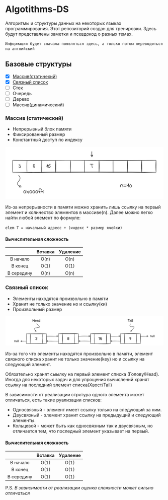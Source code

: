 # Algotithms-DS

Алгоритмы и структуры данных на некоторых языках программирования. Этот репозиторий создан для тренировки. Здесь будут представлены заметки и псевдокод о разных темах.

    Информация будет сначала появляться здесь, а только потом переводиться на английский

## Базовые структуры

* [x] [Массив(статичекий)](#array)
* [x] [Связный список](#linked-list)
* [ ] Стек
* [ ] Очередь
* [ ] Дерево
* [ ] Массив(динамический)

### Массив (статический)<a name="array"></a>

* Непрерывный блок памяти
* Фиксированный размер
* Константный доступ по индексу

![array image](array-static.png)

Из-за непрерывности в памяти можно хранить лишь ссылку на первый элемент и количество элементов в массиве(n). Далее можно легко найти любой элемент по формуле:

`
elem T = начальный адресс + (индекс * размер ячейки)
`

#### Вычислительная сложность

|            | Вставка | Удаление |
| :--------: | :-----: | :------: |
|  В начало  |  O(n)   |   O(n)   |
|  В конец   |  O(1)   |   O(1)   |
| В середину |  O(n)   |   O(n)   |

### Связный список<a name="linked-list"></a>

* Элементы находятся произвольно в памяти
* Хранит не только значение но и ссылку(ки)
* Произвольный размер

![linked list image](linked-list.png)

Из-за того что элементы находятся произвольно в памяти, элемент связного списка хранит не только значение(key) но и ссылку на следующий элемент.

Обязательно хранят сыылку на первый элемент списка (Голову/Head). Иногда для некоторых задач и для упрощения вычислений хранят ссылку на последний элемент списка(Хвост/Tail)

В зависимости от реализации стрктура одного элемента может отличаться, есть такие руализации списков:

* Односвязный - элемент имеет ссылку только на следующий за ним.
* Двусвязный - элемент хранит ссылку на предыдущий и следующий элементы.
* Кольцевой - может быть как односвязным так и двусвязным, но отличается тем, что последный элемент указывает на первый.

#### Вычислительная сложность

|            | Вставка | Удаление |
| :--------: | :-----: | :------: |
|  В начало  |  O(1)   |   O(1)   |
|  В конец   |  O(1)   |   O(1)   |
| В середину |  O(1)   |   O(1)   |

P.S. _В зависимости от реализации оценка сложности может сильно отличаться_
